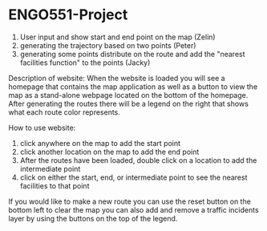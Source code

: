 # ENGO551-Project
1. User input and show start and end point on the map (Zelin)
2. generating the trajectory based on two points (Peter)
3. generating some points distribute on the route and add the "nearest facilities function" to the points (Jacky)

Description of website:
  When the website is loaded you will see a homepage that contains the map application as well as a button to view the map as a stand-alone webpage located on the bottom of the homepage. After generating the routes there will be a legend on the right that shows what each route color represents.

How to use website:
  1. click anywhere on the map to add the start point
  2. click another location on the map to add the end point
  3. After the routes have been loaded, double click on a location to add the intermediate point
  4. click on either the start, end, or intermediate point to see the nearest facilities to that point

  If you would like to make a new route you can use the reset button on the bottom left to clear the map
  you can also add and remove a traffic incidents layer by using the buttons on the top of the legend.
